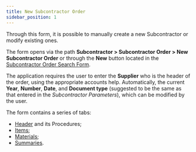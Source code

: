 ```yaml
---
title: New Subcontractor Order 
sidebar_position: 1
---
```


Through this form, it is possible to manually create a new Subcontractor or modify existing ones.

The form opens via the path **Subcontractor > Subcontractor Order > New Subcontractor Order** or through the **New** button located in the [Subcontractor Order Search Form](/docs/subcontractor/subcontractor-orders/search-subcontractor-orders).

The application requires the user to enter the **Supplier** who is the header of the order, using the appropriate accounts help. Automatically, the current **Year**, **Number**, **Date**, and **Document type** (suggested to be the same as that entered in the *Subcontractor Parameters*), which can be modified by the user.

The form contains a series of tabs:

- [Header](/docs/subcontractor/subcontractor-orders/insert-subcontractor-orders/new-subcontractor-orders) and its Procedures;  
- [Items](/docs/subcontractor/subcontractor-orders/insert-subcontractor-orders/new-subcontractor-orders);   
- [Materials](/docs/subcontractor/subcontractor-orders/insert-subcontractor-orders/new-subcontractor-orders);  
- [Summaries](/docs/subcontractor/subcontractor-orders/insert-subcontractor-orders/new-subcontractor-orders).